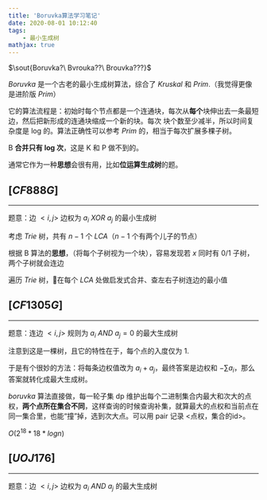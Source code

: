 ```yaml
---
title: 'Boruvka算法学习笔记'
date: 2020-08-01 10:12:40
tags: 
    - 最小生成树
mathjax: true
---
```


$\sout{Boruvka?\ Bvrouka??\ Brouvka???}$

$Boruvka$ 是一个古老的最小生成树算法，综合了 $Kruskal$ 和 $Prim$.（我觉得更像是进阶版 $Prim$）

它的算法流程是：初始时每个节点都是一个连通块，每次从**每个**块伸出去一条最短边，然后把新形成的连通块缩成一个新的块。每次 块个数至少减半，所以时间复杂度是 log 的。算法正确性可以参考 $Prim$ 的，相当于每次扩展多棵子树。

B **合并只有 log 次**，这是 K 和 P 做不到的。

通常它作为一种**思想**会很有用，比如**位运算生成树**的题。

## $[CF888G]$
-----

题意：边 $<i, j>$ 边权为 $a_i\ XOR\ a_j$ 的最小生成树

考虑 $Trie$ 树，共有 $n - 1$ 个 $LCA$（$n - 1$ 个有两个儿子的节点）

根据 B 算法的**思想**，（将每个子树视为一个块），容易发现若 $x$ 同时有 $0/1$ 子树，两个子树就会连边

遍历 $Trie$ 树，在每个 $LCA$ 处做启发式合并、查左右子树连边的最小值

## $[CF1305G]$
-----

题意：连边 $<i, j>$ 规则为 $a_i\ AND\ a_j = 0$ 的最大生成树

注意到这是一棵树，且它的特性在于，每个点的入度仅为 1.

于是有个很妙的方法：将每条边权值改为 $a_i + a_j$，最终答案是边权和 $- \sum{a_i}$，那么答案就转化成最大生成树。

$boruvka$ 算法直接做，每一轮子集 dp 维护出每个二进制集合内最大和次大的点权，**两个点所在集合不同**，这样查询的时候查询补集，就算最大的点权和当前点在同一集合里，也能“撞”掉，选到次大点。可以用 pair 记录 <点权，集合的id>。

$O(2^{18} * 18 * logn)$

## $[UOJ176]$
-----

题意：边 $<i, j>$ 边权为 $a_i\ AND\ a_j$ 的最大生成树

